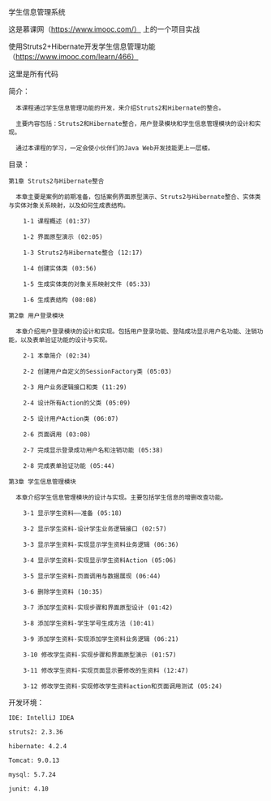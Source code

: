 学生信息管理系统

这是慕课网（https://www.imooc.com/） 上的一个项目实战

使用Struts2+Hibernate开发学生信息管理功能（https://www.imooc.com/learn/466）

这里是所有代码

  简介：
      
      本课程通过学生信息管理功能的开发，来介绍Struts2和Hibernate的整合。
  
      主要内容包括：Struts2和Hibernate整合，用户登录模块和学生信息管理模块的设计和实现。
      
      通过本课程的学习，一定会使小伙伴们的Java Web开发技能更上一层楼。
  
  目录：
  
    第1章 Struts2与Hibernate整合
      
      本章主要是案例的前期准备，包括案例界面原型演示、Struts2与Hibernate整合、实体类与实体对象关系映射，以及如何生成表结构。
       
        1-1 课程概述 (01:37)
      
        1-2 界面原型演示 (02:05)
      
        1-3 Struts2与Hibernate整合 (12:17)
        
        1-4 创建实体类 (03:56)
        
        1-5 生成实体类的对象关系映射文件 (05:33)
        
        1-6 生成表结构 (08:08)
    
    第2章 用户登录模块
      
      本章介绍用户登录模块的设计和实现。包括用户登录功能、登陆成功显示用户名功能、注销功能，以及表单验证功能的设计与实现。
       
        2-1 本章简介 (02:34)
       
        2-2 创建用户自定义的SessionFactory类 (05:03)
       
        2-3 用户业务逻辑接口和类 (11:29)
       
        2-4 设计所有Action的父类 (05:09)
       
        2-5 设计用户Action类 (06:07)
       
        2-6 页面调用 (03:08)
       
        2-7 完成显示登录成功用户名和注销功能 (05:38)
        
        2-8 完成表单验证功能 (05:44)
    
    第3章 学生信息管理模块
      
      本章介绍学生信息管理模块的设计与实现。主要包括学生信息的增删改查功能。
       
        3-1 显示学生资料——准备 (05:18)
       
        3-2 显示学生资料-设计学生业务逻辑接口 (02:57)
       
        3-3 显示学生资料-实现显示学生资料业务逻辑 (06:36)
       
        3-4 显示学生资料-实现显示学生资料Action (05:06)
       
        3-5 显示学生资料-页面调用与数据展现 (06:44)
       
        3-6 删除学生资料 (10:35)
       
        3-7 添加学生资料-实现步骤和界面原型设计 (01:42)
       
        3-8 添加学生资料-学生学号生成方法 (10:41)
       
        3-9 添加学生资料-实现添加学生资料业务逻辑 (06:21)
       
        3-10 修改学生资料-实现步骤和界面原型演示 (01:57)
       
        3-11 修改学生资料-实现页面显示要修改的生资料 (12:47)
       
        3-12 修改学生资料-实现修改学生资料action和页面调用测试 (05:24)


开发环境：
    
    IDE: IntelliJ IDEA
  
    struts2: 2.3.36
  
    hibernate: 4.2.4
  
    Tomcat: 9.0.13
  
    mysql: 5.7.24
  
    junit: 4.10
